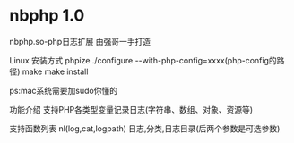 nbphp 1.0
=====
nbphp.so-php日志扩展
由强哥一手打造

Linux 安装方式
phpize
./configure --with-php-config=xxxx(php-config的路径)
make
make install

ps:mac系统需要加sudo你懂的

功能介绍
支持PHP各类型变量记录日志(字符串、数组、对象、资源等)

支持函数列表
nl(log,cat,logpath) 日志,分类,日志目录(后两个参数是可选参数)